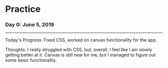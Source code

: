 # Practice

<h3>Day 0: June 5, 2019</h3>
<hr>
Today's Progress: Fixed CSS, worked on canvas functionality for the app.

Thoughts: I really struggled with CSS, but, overall, I feel like I am slowly getting better at it. Canvas is still new for me, but I managed to figure out some basic functionality.

